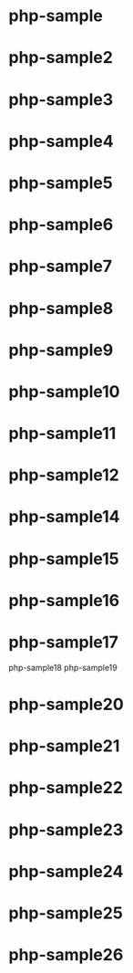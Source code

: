 # php-sample
# php-sample2
# php-sample3
# php-sample4
# php-sample5
# php-sample6
# php-sample7
# php-sample8
# php-sample9
# php-sample10
# php-sample11
# php-sample12
# php-sample14
# php-sample15
# php-sample16
# php-sample17
php-sample18
php-sample19
# php-sample20
# php-sample21
# php-sample22
# php-sample23
# php-sample24
# php-sample25
# php-sample26
